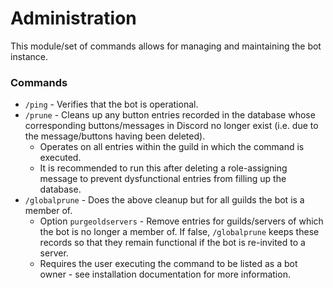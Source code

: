 # Administration

This module/set of commands allows for managing and maintaining the bot instance.

### Commands 
- `/ping` - Verifies that the bot is operational.
- `/prune` - Cleans up any button entries recorded in the database whose corresponding buttons/messages in Discord no longer exist (i.e. due to the message/buttons having been deleted).
  - Operates on all entries within the guild in which the command is executed.
  - It is recommended to run this after deleting a role-assigning message to prevent dysfunctional entries from filling up the database.
- `/globalprune` - Does the above cleanup but for all guilds the bot is a member of.
  - Option `purgeoldservers` - Remove entries for guilds/servers of which the bot is no longer a member of.
    If false, `/globalprune` keeps these records so that they remain functional if the bot is re-invited to a server.
  - Requires the user executing the command to be listed as a bot owner - see installation documentation for more information.